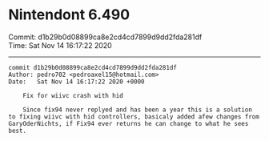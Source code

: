 # Nintendont 6.490
Commit: d1b29b0d08899ca8e2cd4cd7899d9dd2fda281df  
Time: Sat Nov 14 16:17:22 2020   

-----

```
commit d1b29b0d08899ca8e2cd4cd7899d9dd2fda281df
Author: pedro702 <pedroaxel15@hotmail.com>
Date:   Sat Nov 14 16:17:22 2020 +0000

    Fix for wiivc crash with hid
    
    Since fix94 never replyed and has been a year this is a solution to fixing wiivc with hid controllers, basicaly added afew changes from GaryOderNichts, if Fix94 ever returns he can change to what he sees best.
```
